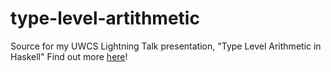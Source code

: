 # type-level-artithmetic
Source for my UWCS Lightning Talk presentation, "Type Level Arithmetic in Haskell"
Find out more [here](https://fbcf.xyz/posts/type-level-arithmetic/)!
